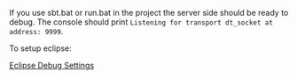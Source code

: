 If you use sbt.bat or run.bat in the project the server side should be ready to debug. The console should print `Listening for transport dt_socket at address: 9999`.

To setup eclipse: 

[Eclipse Debug Settings](https://github.com/Docear/HTW-Frontend/blob/master/dev-doc/images/debug/eclipse-configuration.png)